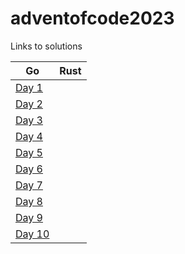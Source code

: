# adventofcode2023

Links to solutions

Go | Rust
---|-----
[Day 1](go/day1/) |
[Day 2](go/day2/) |
[Day 3](go/day3/) |
[Day 4](go/day4/) |
[Day 5](go/day5/) |
[Day 6](go/day6/) |
[Day 7](go/day7/) |
[Day 8](go/day8/) |
[Day 9](go/day9/) |
[Day 10](go/day10/) |